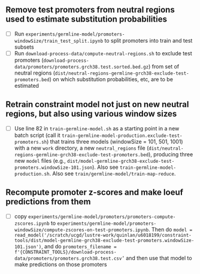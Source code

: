 ## Remove test promoters from neutral regions used to estimate substitution probabilities

- [ ] Run `experiments/germline-model/promoters-windowSize/train_test_split.ipynb` to split promoters into train and test subsets
- [ ] Run `download-process-data/compute-neutral-regions.sh` to exclude test promoters (`download-process-data/promoters/promoters.grch38.test.sorted.bed.gz`) from set of neutral regions (`dist/neutral-regions-germline-grch38-exclude-test-promoters.bed`) on which substitution probabilities, etc, are to be estimated 

## Retrain constraint model not just on new neutral regions, but also using various window sizes 

- [ ] Use line 82 in `train-germline-model.sh` as a starting point in a new batch script (call it `train-germline-model-production.exclude-test-promoters.sh`) that trains three models (windowSize = 101, 501, 1001) with a new `work` directory, a new `neutral_regions` file (`dist/neutral-regions-germline-grch38-exclude-test-promoters.bed`), producing three new `model` files (e.g., `dist/model-germline-grch38-exclude-test-promoters.windowSize-101.json`). Also see `train-germline-model-production.sh`. Also see `train/germline-model/train-map-reduce`. 

## Recompute promoter z-scores and make loeuf predictions from them 

- [ ] copy `experiments/germline-model/promoters/promoters-compute-zscores.ipynb` to `experiments/germline-model/promoters-windowSize/compute-zscores-on-test-promoters.ipynb`. Then do `model = read_model('/scratch/ucgd/lustre-work/quinlan/u6018199/constraint-tools/dist/model-germline-grch38-exclude-test-promoters.windowSize-101.json')`, and do `promoters_filename = f'{CONSTRAINT_TOOLS}/download-process-data/promoters/promoters.grch38.test.csv’` and then use that model to make predictions on those promoters

 